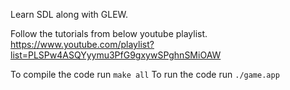 Learn SDL along with GLEW.

Follow the tutorials from below youtube playlist.
https://www.youtube.com/playlist?list=PLSPw4ASQYyymu3PfG9gxywSPghnSMiOAW

To compile the code run `make all`
To run the code run `./game.app`
